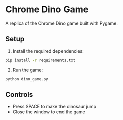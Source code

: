 # Chrome Dino Game 

A replica of the Chrome Dino game built with Pygame.

## Setup

1. Install the required dependencies:
```bash
pip install -r requirements.txt
```

2. Run the game:
```bash
python dino_game.py
```

## Controls
- Press SPACE to make the dinosaur jump
- Close the window to end the game

